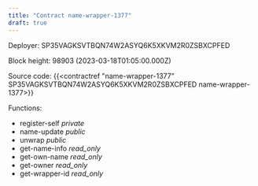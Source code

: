 ```yaml
---
title: "Contract name-wrapper-1377"
draft: true
---
```

Deployer: SP35VAGKSVTBQN74W2ASYQ6K5XKVM2R0ZSBXCPFED


 



Block height: 98903 (2023-03-18T01:05:00.000Z)

Source code: {{<contractref "name-wrapper-1377" SP35VAGKSVTBQN74W2ASYQ6K5XKVM2R0ZSBXCPFED name-wrapper-1377>}}

Functions:

* register-self _private_
* name-update _public_
* unwrap _public_
* get-name-info _read_only_
* get-own-name _read_only_
* get-owner _read_only_
* get-wrapper-id _read_only_

